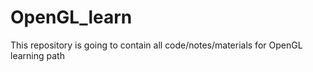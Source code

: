 # OpenGL_learn
This repository is going to contain all code/notes/materials for OpenGL learning path 
